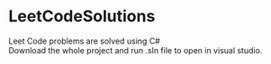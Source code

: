 # LeetCodeSolutions

Leet Code problems are solved using C# 
<br>
Download the whole project and run .sln file to open in visual studio.

